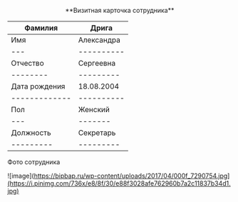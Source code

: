 <p align=center>**Визитная карточка сотрудника**</p>

|Фамилия|Дрига|
|-------|-----|
|Имя|Александра|
|---|----------|
|Отчество|Сергеевна|
|--------|---------|
|Дата рождения|18.08.2004|
|-------------|----------|
|Пол|Женский|
|---|-------|
|Должность|Секретарь|
|---------|---------|

Фото сотрудника

![image](https://bipbap.ru/wp-content/uploads/2017/04/000f_7290754.jpg](https://i.pinimg.com/736x/e8/8f/30/e88f3028afe762960b7a2c11837b34d1.jpg)
